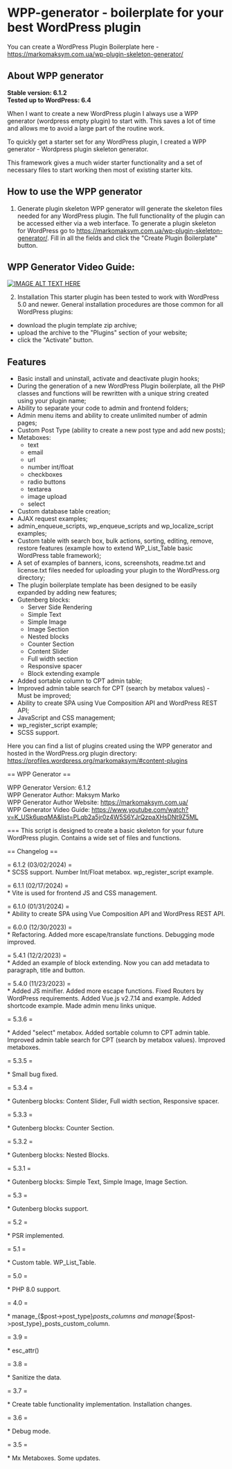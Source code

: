 # WPP-generator - boilerplate for your best WordPress plugin

You can create a WordPress Plugin Boilerplate here - https://markomaksym.com.ua/wp-plugin-skeleton-generator/

## About WPP generator
**Stable version: 6.1.2**  
**Tested up to WordPress: 6.4**  

When I want to create a new WordPress plugin I always use a WPP generator (wordpress empty plugin) to start with. This saves a lot of time and allows me to avoid a large part of the routine work.

To quickly get a starter set for any WordPress plugin, I created a WPP generator - Wordpress plugin skeleton generator.

This framework gives a much wider starter functionality and a set of necessary files to start working then most of existing starter kits.

## How to use the WPP generator
1. Generate plugin skeleton
WPP generator will generate the skeleton files needed for any WordPress plugin. The full functionality of the plugin can be accessed either via a web interface.
To generate a plugin skeleton for WordPress go to https://markomaksym.com.ua/wp-plugin-skeleton-generator/. Fill in all the fields and click the "Create Plugin Boilerplate" button.

## WPP Generator Video Guide:
[![IMAGE ALT TEXT HERE](https://i3.ytimg.com/vi/K_USk6upqMA/maxresdefault.jpg)](https://www.youtube.com/watch?v=K_USk6upqMA&list=PLqb2a5jr0z4W5S6YJrQzpaXHsDNt9Z5ML)

2. Installation
This starter plugin has been tested to work with WordPress 5.0 and newer.
General installation procedures are those common for all WordPress plugins:
- download the plugin template zip archive;
- upload the archive to the "Plugins" section of your website;
- click the "Activate" button.

## Features
- Basic install and uninstall, activate and deactivate plugin hooks;
- During the generation of a new WordPress Plugin boilerplate, all the PHP classes and functions will be rewritten with a unique string created using your plugin name;
- Ability to separate your code to admin and frontend folders;
- Admin menu items and ability to create unlimited number of admin pages;
- Custom Post Type (ability to create a new post type and add new posts);
- Metaboxes:
    * text
    * email
    * url
    * number int/float
    * checkboxes
    * radio buttons
    * textarea
    * image upload
    * select
- Custom database table creation;
- AJAX request examples;
- admin_enqueue_scripts, wp_enqueue_scripts and wp_localize_script examples;
- Custom table with search box, bulk actions, sorting, editing, remove, restore features (example how to extend WP_List_Table basic WordPress table framework);
- A set of examples of banners, icons, screenshots, readme.txt and license.txt files needed for uploading your plugin to the WordPress.org directory;
- The plugin boilerplate template has been designed to be easily expanded by adding new features;
- Gutenberg blocks:
    * Server Side Rendering
    * Simple Text
    * Simple Image
    * Image Section
    * Nested blocks
    * Counter Section
    * Content Slider
    * Full width section
    * Responsive spacer
    * Block extending example
- Added sortable column to CPT admin table;
- Improved admin table search for CPT (search by metabox values) - Must be improved;
- Ability to create SPA using Vue Composition API and WordPress REST API;
- JavaScript and CSS management;
- wp_register_script example;
- SCSS support.

Here you can find a list of plugins created using the WPP generator and hosted in the WordPress.org plugin directory: https://profiles.wordpress.org/markomaksym/#content-plugins

== WPP Generator ==

WPP Generator Version:        6.1.2  
WPP Generator Author:         Maksym Marko  
WPP Generator Author Website: https://markomaksym.com.ua/  
WPP Generator Video Guide:    https://www.youtube.com/watch?v=K_USk6upqMA&list=PLqb2a5jr0z4W5S6YJrQzpaXHsDNt9Z5ML

===
This script is designed to create a basic skeleton for your future WordPress plugin.
Contains a wide set of files and functions.

== Changelog ==

= 6.1.2 (03/02/2024) =  
\* SCSS support. Number Int/Float metabox. wp_register_script example.

= 6.1.1 (02/17/2024) =  
\* Vite is used for frontend JS and CSS management.

= 6.1.0 (01/31/2024) =  
\* Ability to create SPA using Vue Composition API and WordPress REST API.

= 6.0.0 (12/30/2023) =  
\* Refactoring. Added more escape/translate functions. Debugging mode improved.

= 5.4.1 (12/2/2023) =  
\* Added an example of block extending. Now you can add metadata to paragraph, title and button.

= 5.4.0 (11/23/2023) =  
\* Added JS minifier. Added more escape functions. Fixed Routers by WordPress requirements. Added Vue.js v2.7.14 and example. Added shortcode example. Made admin menu links unique.

= 5.3.6 =

\* Added "select" metabox. Added sortable column to CPT admin table. Improved admin table search for CPT (search by metabox values). Improved metaboxes.

= 5.3.5 =

\* Small bug fixed.

= 5.3.4 =

\* Gutenberg blocks: Content Slider, Full width section, Responsive spacer.

= 5.3.3 =

\* Gutenberg blocks: Counter Section.

= 5.3.2 =

\* Gutenberg blocks: Nested Blocks.

= 5.3.1 =

\* Gutenberg blocks: Simple Text, Simple Image, Image Section.

= 5.3 =

\* Gutenberg blocks support.

= 5.2 =

\* PSR implemented.

= 5.1 =

\* Custom table. WP_List_Table.

= 5.0 =

\* PHP 8.0 support.

= 4.0 =

\* manage_{$post->post_type}_posts_columns and manage_{$post->post_type}_posts_custom_column.

= 3.9 =

\* esc_attr()

= 3.8 =

\* Sanitize the data.

= 3.7 =

\* Create table functionality implementation. Installation changes.

= 3.6 =

\* Debug mode.

= 3.5 =

\* Mx Metaboxes. Some updates.